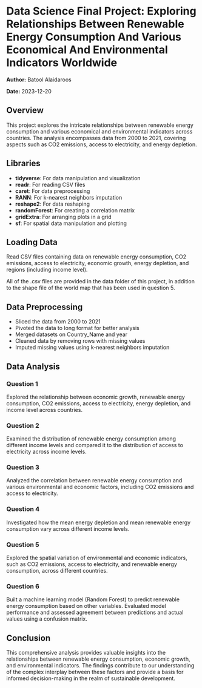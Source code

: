 # Data Science Final Project: Exploring Relationships Between Renewable Energy Consumption And Various Economical And Environmental Indicators Worldwide


**Author:** Batool Alaidaroos

**Date:** 2023-12-20

## Overview

This project explores the intricate relationships between renewable energy consumption and various economical and environmental indicators across countries. The analysis encompasses data from 2000 to 2021, covering aspects such as CO2 emissions, access to electricity, and energy depletion.



## Libraries

- **tidyverse**: For data manipulation and visualization
- **readr**: For reading CSV files
- **caret**: For data preprocessing
- **RANN**: For k-nearest neighbors imputation
- **reshape2**: For data reshaping
- **randomForest**: For creating a correlation matrix
- **gridExtra**: For arranging plots in a grid
- **sf**: For spatial data manipulation and plotting

## Loading Data

Read CSV files containing data on renewable energy consumption, CO2 emissions, access to electricity, economic growth, energy depletion, and regions (including income level).

All of the .csv files are provided in the data folder of this project, in addition to the shape file of the world map that has been used in question 5.



## Data Preprocessing

- Sliced the data from 2000 to 2021
- Pivoted the data to long format for better analysis
- Merged datasets on Country_Name and year
- Cleaned data by removing rows with missing values
- Imputed missing values using k-nearest neighbors imputation



## Data Analysis

### Question 1

Explored the relationship between economic growth, renewable energy consumption, CO2 emissions, access to electricity, energy depletion, and income level across countries.

### Question 2

Examined the distribution of renewable energy consumption among different income levels and compared it to the distribution of access to electricity across income levels.

### Question 3

Analyzed the correlation between renewable energy consumption and various environmental and economic factors, including CO2 emissions and access to electricity.

### Question 4

Investigated how the mean energy depletion and mean renewable energy consumption vary across different income levels.

### Question 5

Explored the spatial variation of environmental and economic indicators, such as CO2 emissions, access to electricity, and renewable energy consumption, across different countries.

### Question 6

Built a machine learning model (Random Forest) to predict renewable energy consumption based on other variables. Evaluated model performance and assessed agreement between predictions and actual values using a confusion matrix.



## Conclusion

This comprehensive analysis provides valuable insights into the relationships between renewable energy consumption, economic growth, and environmental indicators. The findings contribute to our understanding of the complex interplay between these factors and provide a basis for informed decision-making in the realm of sustainable development.